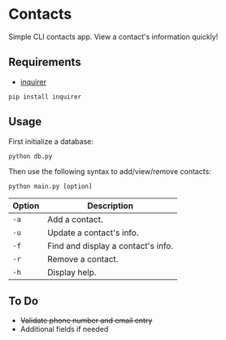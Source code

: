 # Contacts
Simple CLI contacts app. View a contact's information quickly!

## Requirements
* [inquirer](https://pypi.org/project/inquirer/)
```
pip install inquirer
```

## Usage
First initialize a database:
```
python db.py
```
Then use the following syntax to add/view/remove contacts:
```
python main.py [option]
```
| Option | Description                        |
|--------|------------------------------------|
| `-a`   | Add a contact.                     |
| `-u`   | Update a contact's info.           |
| `-f`   | Find and display a contact's info. |
| `-r`   | Remove a contact.                  |
| `-h`   | Display help.                      |

## To Do
* ~~Validate phone number and email entry~~
* Additional fields if needed
